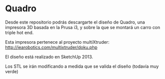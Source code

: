 ﻿Quadro
======

Desde este repositorio podrás descargarte el diseño de Quadro, una impresora 3D basada en la Prusa i3, y sobre la que se montará un carro con triple hot end.

Esta impresora pertenece al proyecto multiXtruder: http://iearobotics.com/multixtruder/doku.php

El diseño está realizado en SketchUp 2013.

Los STL se irán modificando a medida que se valida el diseño (todavía muy verde)


